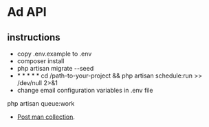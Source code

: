 # Ad API

## instructions

-   copy .env.example to .env
-   composer install
-   php artisan migrate --seed
-   \* \* \* \* \* cd /path-to-your-project && php artisan schedule:run >> /dev/null 2>&1
-   change email configuration variables in .env file

php artisan queue:work

-   [Post man collection](https://www.getpostman.com/collections/9cebaceed656a1a8315a).
